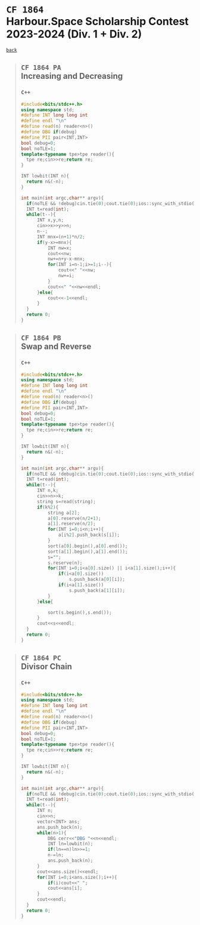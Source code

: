 <link id="style_css" rel="stylesheet" type="text/css" href="/OJ_ans/style.css">

# `CF 1864`<br>Harbour.Space Scholarship Contest 2023-2024 (Div. 1 + Div. 2)
[`back`](../)

> ## `CF 1864 PA`<br>Increasing and Decreasing
> ### `C++`
> ```c++
> #include<bits/stdc++.h>
> using namespace std;
> #define INT long long int
> #define endl "\n"
> #define read(n) reader<n>()
> #define DBG if(debug)
> #define PII pair<INT,INT>
> bool debug=0;
> bool noTLE=1;
> template<typename tpe>tpe reader(){
> 	tpe re;cin>>re;return re;
> }
> 
> INT lowbit(INT n){
> 	return n&(-n);
> }
> 
> int main(int argc,char** argv){
> 	if(noTLE && !debug)cin.tie(0);cout.tie(0);ios::sync_with_stdio(0);
> 	INT t=read(int);
> 	while(t--){
> 		INT x,y,n;
> 		cin>>x>>y>>n;
> 		n--;
> 		INT mnx=(n+1)*n/2;
> 		if(y-x>=mnx){
> 			INT nw=x;
> 			cout<<nw;
> 			nw+=n+y-x-mnx;
> 			for(INT i=n-1;i>=1;i--){
> 				cout<<" "<<nw;
> 				nw+=i;
> 			}
> 			cout<<" "<<nw<<endl;
> 		}else{
> 			cout<<-1<<endl;
> 		}
> 	}
> 	return 0;
> }
> ```

> ## `CF 1864 PB`<br>Swap and Reverse
> ### `C++`
> ```c++
> #include<bits/stdc++.h>
> using namespace std;
> #define INT long long int
> #define endl "\n"
> #define read(n) reader<n>()
> #define DBG if(debug)
> #define PII pair<INT,INT>
> bool debug=0;
> bool noTLE=1;
> template<typename tpe>tpe reader(){
> 	tpe re;cin>>re;return re;
> }
> 
> INT lowbit(INT n){
> 	return n&(-n);
> }
> 
> int main(int argc,char** argv){
> 	if(noTLE && !debug)cin.tie(0);cout.tie(0);ios::sync_with_stdio(0);
> 	INT t=read(int);
> 	while(t--){
> 		INT n,k;
> 		cin>>n>>k;
> 		string s=read(string);
> 		if(k%2){
> 			string a[2];
> 			a[0].reserve(n/2+1);
> 			a[1].reserve(n/2);
> 			for(INT i=0;i<n;i++){
> 				a[i%2].push_back(s[i]);
> 			}
> 			sort(a[0].begin(),a[0].end());
> 			sort(a[1].begin(),a[1].end());
> 			s="";
> 			s.reserve(n);
> 			for(INT i=0;i<a[0].size() || i<a[1].size();i++){
> 				if(i<a[0].size())
> 					s.push_back(a[0][i]);
> 				if(i<a[1].size())
> 					s.push_back(a[1][i]);
> 			}
> 		}else{
> 
> 			sort(s.begin(),s.end());
> 		}
> 		cout<<s<<endl;
> 	}
> 	return 0;
> }
> ```

> ## `CF 1864 PC`<br>Divisor Chain
> ### `C++`
> ```c++
> #include<bits/stdc++.h>
> using namespace std;
> #define INT long long int
> #define endl "\n"
> #define read(n) reader<n>()
> #define DBG if(debug)
> #define PII pair<INT,INT>
> bool debug=0;
> bool noTLE=1;
> template<typename tpe>tpe reader(){
> 	tpe re;cin>>re;return re;
> }
> 
> INT lowbit(INT n){
> 	return n&(-n);
> }
> 
> int main(int argc,char** argv){
> 	if(noTLE && !debug)cin.tie(0);cout.tie(0);ios::sync_with_stdio(0);
> 	INT t=read(int);
> 	while(t--){
> 		INT n;
> 		cin>>n;
> 		vector<INT> ans;
> 		ans.push_back(n);
> 		while(n>1){
> 			DBG cerr<<"DBG "<<n<<endl;
> 			INT ln=lowbit(n);
> 			if(ln==n)ln>>=1;
> 			n-=ln;
> 			ans.push_back(n);
> 		}
> 		cout<<ans.size()<<endl;
> 		for(INT i=0;i<ans.size();i++){
> 			if(i)cout<<" ";
> 			cout<<ans[i];
> 		}
> 		cout<<endl;
> 	}
> 	return 0;
> }
> ```



